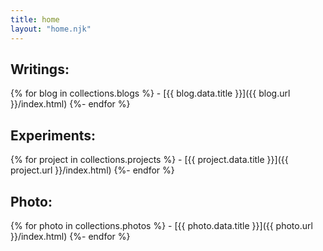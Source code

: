 ```yaml
---
title: home
layout: "home.njk"
---
```


<div class = "wiki">
<section>
<h1>Writings:</h1>
{% for blog in collections.blogs %}
- [{{ blog.data.title }}]({{ blog.url }}/index.html)
{%- endfor %}
</section>

<section>
<h1>Experiments:</h1>
{% for project in collections.projects %}
- [{{ project.data.title }}]({{ project.url }}/index.html)
{%- endfor %}
</section>

<section>
<h1>Photo:</h1>
{% for photo in collections.photos %}
- [{{ photo.data.title }}]({{ photo.url }}/index.html)
{%- endfor %}
</section>
</div>


